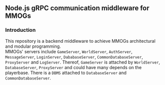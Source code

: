 ## Node.js gRPC communication middleware for MMOGs
### Introduction
This repository is a backend middleware to achieve MMOGs architectural and modular programming.  
MMOGs' servers include `GameServer`, `WorldServer`, `AuthServer`, `MessageServer`, `LoginServer`, `DababaseServer`, `CommonDatabaseServer`, `ProxyServer` and `LogServer`. Thereof, `GameServer` is attached by `WorldServer`, `DatabaseServer`, `ProxyServer` and could have many depends on the playerbase. There is a `DBMS` attached to `DatabaseServer` and `CommonDatabaseServer`.

